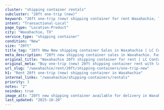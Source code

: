 ```yaml
---
cluster: "shipping container rentals"
subcluster: "20ft one-trip (new)"
keyword: "20ft one-trip (new) shipping container for rent Waxahachie, TX"
intent: "Transactional-Local"
page_type: "Location-Product"
city: "Waxahachie, TX"
service_type: "shipping container"
condition: "New"
size: "20ft"
title_tag: "20ft Nmw New shipping container Sales in Waxahachie | LC Container"
meta_description: "20ft new shipping container sales in Waxahachie. Fast delivery, competitive pricing. Serving shipping containers area. Quote ID: S66. Call (214) 524-4168 for your free quote today."
original_title: "Waxahachie 20ft shipping container for rent | LC Container"
original_meta: "Buy one-trip (new) 20ft shipping container rent with local delivery in Waxahachie, TX. LC Container — local Since 2003. Request a fast quote today."
url_slug: "/waxahachie/rent/20ft/shipping-containers/one-trip-new"
h1: "Rent 20ft one-trip (new) shipping container in Waxahachie"
internal_links: "/waxahachie/shipping-containers/rentals"
priority: 3
notes: "2"
noindex: true
image_alt: "20ft new shipping container available for delivery in Waxahachie"
last_updated: "2025-10-20"
---
```


<!-- TODO: Add unique city/inventory copy, images, and internal links here. -->
